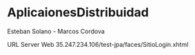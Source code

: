 # AplicaionesDistribuidad

Esteban Solano - Marcos Cordova

URL Server Web
35.247.234.106/test-jpa/faces/SitioLogin.xhtml
